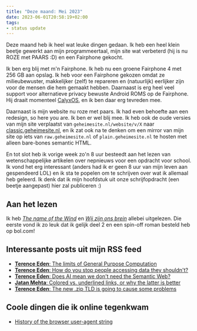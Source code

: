 ```yaml
---
title: "Deze maand: Mei 2023"
date: 2023-06-01T20:58:19+02:00
tags: 
- status update
---
```


Deze maand heb ik heel wat leuke dingen gedaan. Ik heb een heel klein beetje gewerkt aan mijn programmeertaal, mijn site wat verbeterd (hij is nu ROZE met PAARS :D) en een Fairphone gekocht.

Ik ben erg blij met m'n Fairphone. Ik heb nu een groene Fairphone 4 met 256 GB aan opslag. Ik heb voor een Fairphone gekozen omdat ze milieubewuster, makkelijker (zelf) te repareren en (natuurlijk) eerlijker zijn voor de mensen die hem gemaakt hebben. Daarnaast is erg heel veel support voor alternatieve privacy bewuste Android ROMS op de Fairphone. Hij draait momenteel [CalyxOS](https://calyxos.org/), en ik ben daar erg tevreden mee.

Daarnaast is mijn website nu roze met paars. Ik had even behoefte aan een redesign, so here you are. Ik ben er wel blij mee. Ik heb ook de oude versies van mijn site verplaatst van `geheimesite.nl/website/v/X` naar [classic.geheimesite.nl](https://classic.geheimesite.nl), en ik zat ook na te denken om een mirror van mijn site op iets van `raw.geheimesite.nl` of `plain.geheimesite.nl` te hosten met alleen bare-bones semantic HTML.

En tot slot heb ik vorige week zo'n 8 uur besteedt aan het lezen van wetenschappelijke artikelen over nepnieuws voor een opdracht voor school. Ik vond het erg interessant (anders had ik er geen 8 uur van mijn leven aan gespendeerd LOL) en ik sta te popelen om te schrijven over wat ik allemaal heb geleerd. Ik denk dat ik mijn hoofdstuk uit onze schrijfopdracht (een beetje aangepast) hier zal publiceren :)

## Aan het lezen

Ik heb [_The name of the Wind_](https://www.bibliotheek.nl/catalogus/titel.302329323.html/the-name-of-the-wind/) en [_Wij zijn ons brein_](https://nl.wikipedia.org/wiki/Wij_zijn_ons_brein) allebei uitgelezen. Die eerste vond ik zo leuk dat ik gelijk deel 2 en een spin-off roman besteld heb op bol.com!

## Interessante posts uit mijn RSS feed

- [**Terence Eden**: The limits of General Purpose Computation](https://shkspr.mobi/blog/2023/05/the-limits-of-general-purpose-computation/)
- [**Terence Eden**: How do you stop people accessing data they shouldn't?](https://shkspr.mobi/blog/2023/05/how-do-you-stop-people-accessing-data-they-shouldnt/)
- [**Terence Eden**: Does AI mean we don't need the Semantic Web?](https://shkspr.mobi/blog/2023/05/does-ai-mean-we-dont-need-the-semantic-web/)
- [**Jatan Mehta**: Colored vs. underlined links, or why the latter is better](https://thoughts.jatan.space/p/colored-vs-underlined-links)
- [**Terence Eden**: The new .zip TLD is going to cause some problems](https://shkspr.mobi/blog/2023/05/the-new-zip-tld-is-going-to-cause-some-problems/)

## Coole dingen die ik online tegenkwam

- [History of the browser user-agent string](https://webaim.org/blog/user-agent-string-history/)
